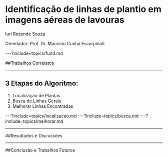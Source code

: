 # Identificação de linhas de plantio em imagens aéreas de lavouras
Iuri Rezende Souza

Orientador: Prof. Dr. Mauricio Cunha Escarpinati

---?include=topics/fund.md

##Trabalhos Correlatos

---

## 3 Etapas do Algoritmo:

1. Localização de Plantas
2. Busca de Linhas Gerais
3. Melhorar Linhas Encontradas


---?include=topics/localizacao.md
---?include=topics/busca.md
---?include=topics/melhorar.md

---
##Resultados e Discussões

---

##Conclusão e Trabalhos Futuros
